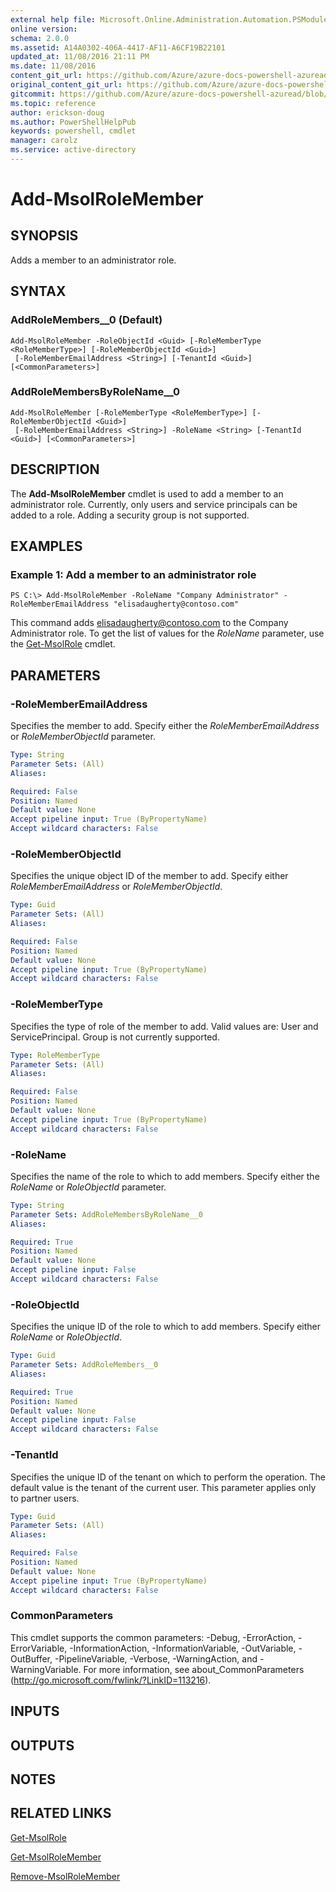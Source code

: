 ```yaml
---
external help file: Microsoft.Online.Administration.Automation.PSModule.dll-Help.xml
online version:
schema: 2.0.0
ms.assetid: A14A0302-406A-4417-AF11-A6CF19B22101
updated_at: 11/08/2016 21:11 PM
ms.date: 11/08/2016
content_git_url: https://github.com/Azure/azure-docs-powershell-azuread/blob/RobdeJong-patch-5/Azure%20AD%20Cmdlets/MSOnline/v1/Add-MsolRoleMember.md
original_content_git_url: https://github.com/Azure/azure-docs-powershell-azuread/blob/RobdeJong-patch-5/Azure%20AD%20Cmdlets/MSOnline/v1/Add-MsolRoleMember.md
gitcommit: https://github.com/Azure/azure-docs-powershell-azuread/blob/2c57f1e6f7b36ad296f1b569969f9c974ec0e0c3
ms.topic: reference
author: erickson-doug
ms.author: PowerShellHelpPub
keywords: powershell, cmdlet
manager: carolz
ms.service: active-directory
---
```


# Add-MsolRoleMember

## SYNOPSIS
Adds a member to an administrator role.

## SYNTAX

### AddRoleMembers__0 (Default)
```
Add-MsolRoleMember -RoleObjectId <Guid> [-RoleMemberType <RoleMemberType>] [-RoleMemberObjectId <Guid>]
 [-RoleMemberEmailAddress <String>] [-TenantId <Guid>] [<CommonParameters>]
```

### AddRoleMembersByRoleName__0
```
Add-MsolRoleMember [-RoleMemberType <RoleMemberType>] [-RoleMemberObjectId <Guid>]
 [-RoleMemberEmailAddress <String>] -RoleName <String> [-TenantId <Guid>] [<CommonParameters>]
```

## DESCRIPTION
The **Add-MsolRoleMember** cmdlet is used to add a member to an administrator role.
Currently, only users and service principals can be added to a role.
Adding a security group is not supported.

## EXAMPLES

### Example 1: Add a member to an administrator role
```
PS C:\> Add-MsolRoleMember -RoleName "Company Administrator" -RoleMemberEmailAddress "elisadaugherty@contoso.com"
```

This command adds elisadaugherty@contoso.com to the Company Administrator role.
To get the list of values for the _RoleName_ parameter, use the [Get-MsolRole](./Get-MsolRole.md) cmdlet.

## PARAMETERS

### -RoleMemberEmailAddress
Specifies the member to add.
Specify either the _RoleMemberEmailAddress_ or _RoleMemberObjectId_ parameter.

```yaml
Type: String
Parameter Sets: (All)
Aliases:

Required: False
Position: Named
Default value: None
Accept pipeline input: True (ByPropertyName)
Accept wildcard characters: False
```

### -RoleMemberObjectId
Specifies the unique object ID of the member to add.
Specify either _RoleMemberEmailAddress_ or _RoleMemberObjectId_.

```yaml
Type: Guid
Parameter Sets: (All)
Aliases:

Required: False
Position: Named
Default value: None
Accept pipeline input: True (ByPropertyName)
Accept wildcard characters: False
```

### -RoleMemberType
Specifies the type of role of the member to add.
Valid values are: User and ServicePrincipal.
Group is not currently supported.

```yaml
Type: RoleMemberType
Parameter Sets: (All)
Aliases:

Required: False
Position: Named
Default value: None
Accept pipeline input: True (ByPropertyName)
Accept wildcard characters: False
```

### -RoleName
Specifies the name of the role to which to add members.
Specify either the _RoleName_ or _RoleObjectId_ parameter.

```yaml
Type: String
Parameter Sets: AddRoleMembersByRoleName__0
Aliases:

Required: True
Position: Named
Default value: None
Accept pipeline input: False
Accept wildcard characters: False
```

### -RoleObjectId
Specifies the unique ID of the role to which to add members.
Specify either _RoleName_ or _RoleObjectId_.

```yaml
Type: Guid
Parameter Sets: AddRoleMembers__0
Aliases:

Required: True
Position: Named
Default value: None
Accept pipeline input: False
Accept wildcard characters: False
```

### -TenantId
Specifies the unique ID of the tenant on which to perform the operation.
The default value is the tenant of the current user.
This parameter applies only to partner users.

```yaml
Type: Guid
Parameter Sets: (All)
Aliases:

Required: False
Position: Named
Default value: None
Accept pipeline input: True (ByPropertyName)
Accept wildcard characters: False
```

### CommonParameters
This cmdlet supports the common parameters: -Debug, -ErrorAction, -ErrorVariable, -InformationAction, -InformationVariable, -OutVariable, -OutBuffer, -PipelineVariable, -Verbose, -WarningAction, and -WarningVariable. For more information, see about_CommonParameters (http://go.microsoft.com/fwlink/?LinkID=113216).

## INPUTS

## OUTPUTS

## NOTES

## RELATED LINKS
[Get-MsolRole](./Get-MsolRole.md)

[Get-MsolRoleMember](./Get-MsolRoleMember.md)

[Remove-MsolRoleMember](./Remove-MsolRoleMember.md)
